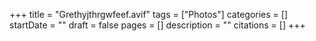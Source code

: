 +++
title = "Grethyjthrgwfeef.avif"
tags = ["Photos"]
categories = []
startDate = ""
draft = false
pages = []
description = ""
citations = []
+++
